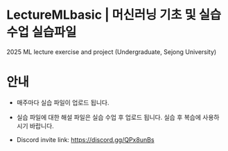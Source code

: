 # LectureMLbasic | 머신러닝 기초 및 실습 수업 실습파일
2025 ML lecture exercise and project (Undergraduate, Sejong University)

# 안내
 - 매주마다 실습 파일이 업로드 됩니다.
 - 실습 파일에 대한 해설 파일은 실습 수업 후 업로드 됩니다. 실습 후 복습에 사용하시기 바랍니다.

 - Discord invite link: https://discord.gg/QPx8unBs
